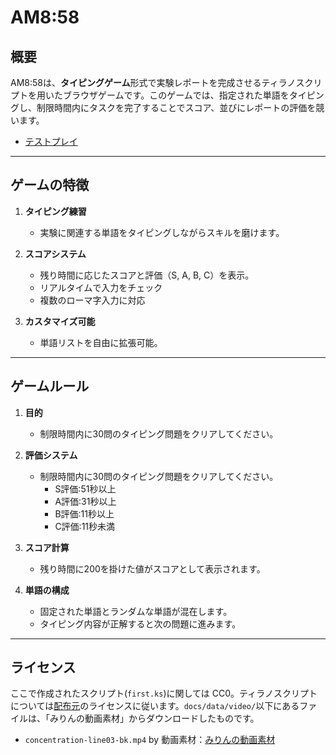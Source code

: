 # AM8:58

## 概要

AM8:58は、**タイピングゲーム**形式で実験レポートを完成させるティラノスクリプトを用いたブラウザゲームです。このゲームでは、指定された単語をタイピングし、制限時間内にタスクを完了することでスコア、並びにレポートの評価を競います。

- [テストプレイ](https://smz-exe.github.io/tyranoscript_am0858/)

---

## ゲームの特徴

1. **タイピング練習**
   - 実験に関連する単語をタイピングしながらスキルを磨けます。

2. **スコアシステム**
   - 残り時間に応じたスコアと評価（S, A, B, C）を表示。
   - リアルタイムで入力をチェック
   - 複数のローマ字入力に対応

3. **カスタマイズ可能**
   - 単語リストを自由に拡張可能。

---

## ゲームルール

1. **目的**
   - 制限時間内に30問のタイピング問題をクリアしてください。

2. **評価システム**
   - 制限時間内に30問のタイピング問題をクリアしてください。
      - S評価:51秒以上
      - A評価:31秒以上
      - B評価:11秒以上
      - C評価:11秒未満

3. **スコア計算**
   - 残り時間に200を掛けた値がスコアとして表示されます。

4. **単語の構成**
   - 固定された単語とランダムな単語が混在します。
   - タイピング内容が正解すると次の問題に進みます。

---

## ライセンス

ここで作成されたスクリプト(`first.ks`)に関しては CC0。ティラノスクリプトについては[配布元](https://tyrano.jp/)のライセンスに従います。`docs/data/video/`以下にあるファイルは、「みりんの動画素材」からダウンロードしたものです。

- `concentration-line03-bk.mp4` by 動画素材：[みりんの動画素材](https://miirriin.com/)
